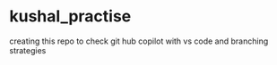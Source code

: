 # kushal_practise
creating this repo to check git hub copilot with vs code and branching strategies
